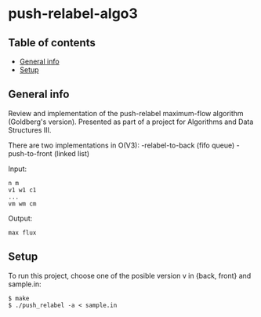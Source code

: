 # push-relabel-algo3

## Table of contents
* [General info](#general-info)
* [Setup](#setup)

## General info
Review and implementation of the push-relabel maximum-flow algorithm (Goldberg's version).
Presented as part of a project for Algorithms and Data Structures III.

There are two implementations in O(V3):
-relabel-to-back (fifo queue)
-push-to-front (linked list)

Input:
```
n m
v1 w1 c1
...
vm wm cm
```
Output:
```
max flux
```

## Setup
To run this project, choose one of the posible version v in {back, front} and sample.in:

```
$ make
$ ./push_relabel -a < sample.in
```



